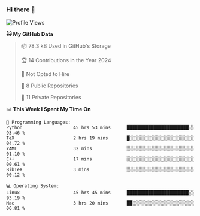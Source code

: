 ### Hi there 👋

<!--
**huayuan4396/huayuan4396** is a ✨ _special_ ✨ repository because its `README.md` (this file) appears on your GitHub profile.

Here are some ideas to get you started:

- 🔭 I’m currently working on ...
- 🌱 I’m currently learning ...
- 👯 I’m looking to collaborate on ...
- 🤔 I’m looking for help with ...
- 💬 Ask me about ...
- 📫 How to reach me: ...
- 😄 Pronouns: ...
- ⚡ Fun fact: ...
-->

<!--START_SECTION:waka-->
![Profile Views](http://img.shields.io/badge/Profile%20Views-1-blue)

**🐱 My GitHub Data** 

> 📦 78.3 kB Used in GitHub's Storage 
 > 
> 🏆 14 Contributions in the Year 2024
 > 
> 🚫 Not Opted to Hire
 > 
> 📜 8 Public Repositories 
 > 
> 🔑 11 Private Repositories 
 > 
📊 **This Week I Spent My Time On** 

```text
💬 Programming Languages: 
Python                   45 hrs 53 mins      ███████████████████████░░   93.46 % 
TeX                      2 hrs 19 mins       █░░░░░░░░░░░░░░░░░░░░░░░░   04.72 % 
YAML                     32 mins             ░░░░░░░░░░░░░░░░░░░░░░░░░   01.10 % 
C++                      17 mins             ░░░░░░░░░░░░░░░░░░░░░░░░░   00.61 % 
BibTeX                   3 mins              ░░░░░░░░░░░░░░░░░░░░░░░░░   00.12 % 

💻 Operating System: 
Linux                    45 hrs 45 mins      ███████████████████████░░   93.19 % 
Mac                      3 hrs 20 mins       ██░░░░░░░░░░░░░░░░░░░░░░░   06.81 % 
```


<!--END_SECTION:waka-->
